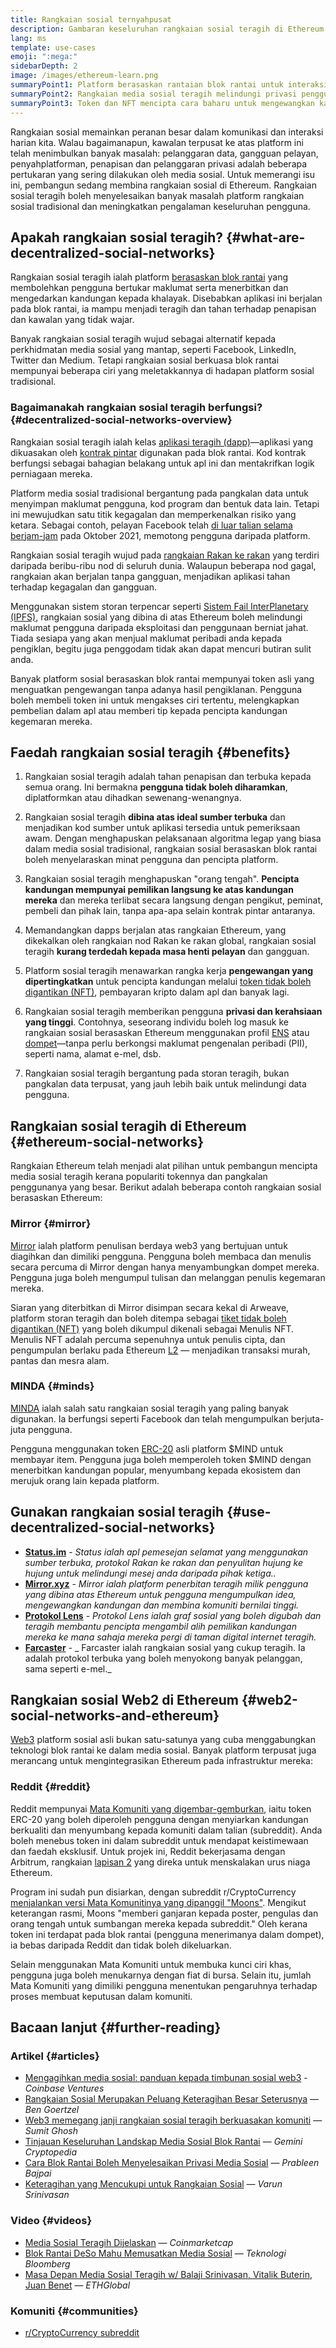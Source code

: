 ```yaml
---
title: Rangkaian sosial ternyahpusat
description: Gambaran keseluruhan rangkaian sosial teragih di Ethereum
lang: ms
template: use-cases
emoji: ":mega:"
sidebarDepth: 2
image: /images/ethereum-learn.png
summaryPoint1: Platform berasaskan rantaian blok rantai untuk interaksi sosial dan penciptaan dan pengedaran kandungan.
summaryPoint2: Rangkaian media sosial teragih melindungi privasi pengguna dan meningkatkan keselamatan data.
summaryPoint3: Token dan NFT mencipta cara baharu untuk mengewangkan kandungan.
---
```


Rangkaian sosial memainkan peranan besar dalam komunikasi dan interaksi harian kita. Walau bagaimanapun, kawalan terpusat ke atas platform ini telah menimbulkan banyak masalah: pelanggaran data, gangguan pelayan, penyahplatforman, penapisan dan pelanggaran privasi adalah beberapa pertukaran yang sering dilakukan oleh media sosial. Untuk memerangi isu ini, pembangun sedang membina rangkaian sosial di Ethereum. Rangkaian sosial teragih boleh menyelesaikan banyak masalah platform rangkaian sosial tradisional dan meningkatkan pengalaman keseluruhan pengguna.

## Apakah rangkaian sosial teragih? {#what-are-decentralized-social-networks}

Rangkaian sosial teragih ialah platform [berasaskan blok rantai](/glossary/#blockchain) yang membolehkan pengguna bertukar maklumat serta menerbitkan dan mengedarkan kandungan kepada khalayak. Disebabkan aplikasi ini berjalan pada blok rantai, ia mampu menjadi teragih dan tahan terhadap penapisan dan kawalan yang tidak wajar.

Banyak rangkaian sosial teragih wujud sebagai alternatif kepada perkhidmatan media sosial yang mantap, seperti Facebook, LinkedIn, Twitter dan Medium. Tetapi rangkaian sosial berkuasa blok rantai mempunyai beberapa ciri yang meletakkannya di hadapan platform sosial tradisional.

<YouTube id="UdT2lpcGvcQ" />

### Bagaimanakah rangkaian sosial teragih berfungsi? {#decentralized-social-networks-overview}

Rangkaian sosial teragih ialah kelas [aplikasi teragih (dapp)](/dapps/)—aplikasi yang dikuasakan oleh [kontrak pintar](/glossary/#smart-contract) digunakan pada blok rantai. Kod kontrak berfungsi sebagai bahagian belakang untuk apl ini dan mentakrifkan logik perniagaan mereka.

Platform media sosial tradisional bergantung pada pangkalan data untuk menyimpan maklumat pengguna, kod program dan bentuk data lain. Tetapi ini mewujudkan satu titik kegagalan dan memperkenalkan risiko yang ketara. Sebagai contoh, pelayan Facebook telah [di luar talian selama berjam-jam](https://www.npr.org/2021/10/05/1043211171/facebook-instagram-whatsapp-outage-business-impact) pada Oktober 2021, memotong pengguna daripada platform.

Rangkaian sosial teragih wujud pada [rangkaian Rakan ke rakan](/glossary/#peer-to-peer-network) yang terdiri daripada beribu-ribu nod di seluruh dunia. Walaupun beberapa nod gagal, rangkaian akan berjalan tanpa gangguan, menjadikan aplikasi tahan terhadap kegagalan dan gangguan.

Menggunakan sistem storan terpencar seperti [Sistem Fail InterPlanetary (IPFS)](https://ipfs.io/), rangkaian sosial yang dibina di atas Ethereum boleh melindungi maklumat pengguna daripada eksploitasi dan penggunaan berniat jahat. Tiada sesiapa yang akan menjual maklumat peribadi anda kepada pengiklan, begitu juga penggodam tidak akan dapat mencuri butiran sulit anda.

Banyak platform sosial berasaskan blok rantai mempunyai token asli yang menguatkan pengewangan tanpa adanya hasil pengiklanan. Pengguna boleh membeli token ini untuk mengakses ciri tertentu, melengkapkan pembelian dalam apl atau memberi tip kepada pencipta kandungan kegemaran mereka.

## Faedah rangkaian sosial teragih {#benefits}

1. Rangkaian sosial teragih adalah tahan penapisan dan terbuka kepada semua orang. Ini bermakna **pengguna tidak boleh diharamkan**, diplatformkan atau dihadkan sewenang-wenangnya.

2. Rangkaian sosial teragih **dibina atas ideal sumber terbuka** dan menjadikan kod sumber untuk aplikasi tersedia untuk pemeriksaan awam. Dengan menghapuskan pelaksanaan algoritma legap yang biasa dalam media sosial tradisional, rangkaian sosial berasaskan blok rantai boleh menyelaraskan minat pengguna dan pencipta platform.

3. Rangkaian sosial teragih menghapuskan "orang tengah". **Pencipta kandungan mempunyai pemilikan langsung ke atas kandungan mereka** dan mereka terlibat secara langsung dengan pengikut, peminat, pembeli dan pihak lain, tanpa apa-apa selain kontrak pintar antaranya.

4. Memandangkan dapps berjalan atas rangkaian Ethereum, yang dikekalkan oleh rangkaian nod Rakan ke rakan global, rangkaian sosial teragih **kurang terdedah kepada masa henti pelayan** dan gangguan.

5. Platform sosial teragih menawarkan rangka kerja **pengewangan yang dipertingkatkan** untuk pencipta kandungan melalui [token tidak boleh digantikan (NFT)](/glossary/#nft), pembayaran kripto dalam apl dan banyak lagi.

6. Rangkaian sosial teragih memberikan pengguna **privasi dan kerahsiaan yang tinggi**. Contohnya, seseorang individu boleh log masuk ke rangkaian sosial berasaskan Ethereum menggunakan profil [ENS](/glossary/#ens) atau [dompet](/glossary/#wallet)—tanpa perlu berkongsi maklumat pengenalan peribadi (PII), seperti nama, alamat e-mel, dsb.

7. Rangkaian sosial teragih bergantung pada storan teragih, bukan pangkalan data terpusat, yang jauh lebih baik untuk melindungi data pengguna.

## Rangkaian sosial teragih di Ethereum {#ethereum-social-networks}

Rangkaian Ethereum telah menjadi alat pilihan untuk pembangun mencipta media sosial teragih kerana populariti tokennya dan pangkalan penggunanya yang besar. Berikut adalah beberapa contoh rangkaian sosial berasaskan Ethereum:

### Mirror {#mirror}

[Mirror](https://mirror.xyz/) ialah platform penulisan berdaya web3 yang bertujuan untuk diagihkan dan dimiliki pengguna. Pengguna boleh membaca dan menulis secara percuma di Mirror dengan hanya menyambungkan dompet mereka. Pengguna juga boleh mengumpul tulisan dan melanggan penulis kegemaran mereka.

Siaran yang diterbitkan di Mirror disimpan secara kekal di Arweave, platform storan teragih dan boleh ditempa sebagai [tiket tidak boleh digantikan (NFT)](/nft/) yang boleh dikumpul dikenali sebagai Menulis NFT. Menulis NFT adalah percuma sepenuhnya untuk penulis cipta, dan pengumpulan berlaku pada Ethereum [L2](/glossary/#layer-2) — menjadikan transaksi murah, pantas dan mesra alam.

### MINDA {#minds}

[MINDA](https://www.minds.com/) ialah salah satu rangkaian sosial teragih yang paling banyak digunakan. Ia berfungsi seperti Facebook dan telah mengumpulkan berjuta-juta pengguna.

Pengguna menggunakan token [ERC-20](/glossary/#erc-20) asli platform $MIND untuk membayar item. Pengguna juga boleh memperoleh token $MIND dengan menerbitkan kandungan popular, menyumbang kepada ekosistem dan merujuk orang lain kepada platform.

## Gunakan rangkaian sosial teragih {#use-decentralized-social-networks}

- **[Status.im](https://status.im/)** - _Status ialah apl pemesejan selamat yang menggunakan sumber terbuka, protokol Rakan ke rakan dan penyulitan hujung ke hujung untuk melindungi mesej anda daripada pihak ketiga.._
- **[Mirror.xyz](https://mirror.xyz/)** - _Mirror ialah platform penerbitan teragih milik pengguna yang dibina atas Ethereum untuk pengguna mengumpulkan idea, mengewangkan kandungan dan membina komuniti bernilai tinggi._
- **[Protokol Lens](https://lens.xyz/)** - _Protokol Lens ialah graf sosial yang boleh digubah dan teragih membantu pencipta mengambil alih pemilikan kandungan mereka ke mana sahaja mereka pergi di taman digital internet teragih._
- **[Farcaster](https://farcaster.xyz/)** - _ Farcaster ialah rangkaian sosial yang cukup teragih. Ia adalah protokol terbuka yang boleh menyokong banyak pelanggan, sama seperti e-mel._

## Rangkaian sosial Web2 di Ethereum {#web2-social-networks-and-ethereum}

[Web3](/glossary/#web3) platform sosial asli bukan satu-satunya yang cuba menggabungkan teknologi blok rantai ke dalam media sosial. Banyak platform terpusat juga merancang untuk mengintegrasikan Ethereum pada infrastruktur mereka:

### Reddit {#reddit}

Reddit mempunyai [Mata Komuniti yang digembar-gemburkan](https://cointelegraph.com/news/reddit-to-reportedly-tokenize-karma-points-and-onboard-500m-new-users), iaitu token ERC-20 yang boleh diperoleh pengguna dengan menyiarkan kandungan berkualiti dan menyumbang kepada komuniti dalam talian (subreddit). Anda boleh menebus token ini dalam subreddit untuk mendapat keistimewaan dan faedah eksklusif. Untuk projek ini, Reddit bekerjasama dengan Arbitrum, rangkaian [lapisan 2](/glossary/#layer-2) yang direka untuk menskalakan urus niaga Ethereum.

Program ini sudah pun disiarkan, dengan subreddit r/CryptoCurrency [menjalankan versi Mata Komunitinya yang dipanggil "Moons"](https://www.reddit.com/r/CryptoCurrency/wiki/moons_wiki). Mengikut keterangan rasmi, Moons "memberi ganjaran kepada poster, pengulas dan orang tengah untuk sumbangan mereka kepada subreddit." Oleh kerana token ini terdapat pada blok rantai (pengguna menerimanya dalam dompet), ia bebas daripada Reddit dan tidak boleh dikeluarkan.

Selain menggunakan Mata Komuniti untuk membuka kunci ciri khas, pengguna juga boleh menukarnya dengan fiat di bursa. Selain itu, jumlah Mata Komuniti yang dimiliki pengguna menentukan pengaruhnya terhadap proses membuat keputusan dalam komuniti.

## Bacaan lanjut {#further-reading}

### Artikel {#articles}

- [Mengagihkan media sosial: panduan kepada timbunan sosial web3](https://www.coinbase.com/blog/decentralizing-social-media-a-guide-to-the-web3-social-stack) - _Coinbase Ventures_
- [Rangkaian Sosial Merupakan Peluang Keteragihan Besar Seterusnya](https://www.coindesk.com/tech/2021/01/22/social-networks-are-the-next-big-decentralization-opportunity/) — _Ben Goertzel_
- [Web3 memegang janji rangkaian sosial teragih berkuasakan komuniti](https://venturebeat.com/2022/02/26/web3-holds-the-promise-of-decentralized-community-powered-social-networks/) — _Sumit Ghosh_
- [Tinjauan Keseluruhan Landskap Media Sosial Blok Rantai](https://www.gemini.com/cryptopedia/blockchain-social-media-decentralized-social-media) — _Gemini Cryptopedia_
- [Cara Blok Rantai Boleh Menyelesaikan Privasi Media Sosial](https://www.investopedia.com/news/ethereum-blockchain-social-media-privacy-problem-linkedin-indorse/) — _Prableen Bajpai_
- [Keteragihan yang Mencukupi untuk Rangkaian Sosial](https://www.varunsrinivasan.com/2022/01/11/sufficient-decentralization-for-social-networks) — _Varun Srinivasan_

### Video {#videos}

- [Media Sosial Teragih Dijelaskan](https://www.youtube.com/watch?v=UdT2lpcGvcQ) — _Coinmarketcap_
- [Blok Rantai DeSo Mahu Memusatkan Media Sosial](https://www.youtube.com/watch?v=SG2HUiVp0rE) — _Teknologi Bloomberg_
- [Masa Depan Media Sosial Teragih w/ Balaji Srinivasan, Vitalik Buterin, Juan Benet](https://www.youtube.com/watch?v=DTxE9KV3YrE) — _ETHGlobal_

### Komuniti {#communities}

- [r/CryptoCurrency subreddit](https://www.reddit.com/r/CryptoCurrency/)
